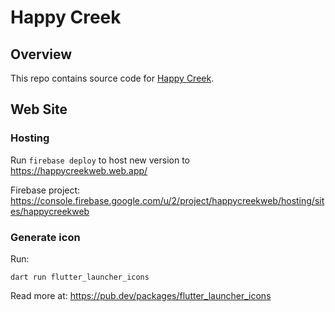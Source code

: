 # Happy Creek

## Overview

This repo contains source code for [Happy Creek](http://happy-creek.com).

## Web Site

### Hosting

Run `firebase deploy` to host new version to https://happycreekweb.web.app/

Firebase project: https://console.firebase.google.com/u/2/project/happycreekweb/hosting/sites/happycreekweb

### Generate icon

Run:

```
dart run flutter_launcher_icons
```

Read more at: https://pub.dev/packages/flutter_launcher_icons
